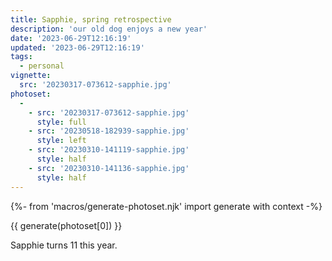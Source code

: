 ```yaml
---
title: Sapphie, spring retrospective
description: 'our old dog enjoys a new year'
date: '2023-06-29T12:16:19'
updated: '2023-06-29T12:16:19'
tags:
  - personal
vignette:
  src: '20230317-073612-sapphie.jpg'
photoset:
  - 
    - src: '20230317-073612-sapphie.jpg'
      style: full
    - src: '20230518-182939-sapphie.jpg'
      style: left
    - src: '20230310-141119-sapphie.jpg'
      style: half
    - src: '20230310-141136-sapphie.jpg'
      style: half
---
```


{%- from 'macros/generate-photoset.njk' import generate with context -%}

{{ generate(photoset[0]) }}

Sapphie turns 11 this year.